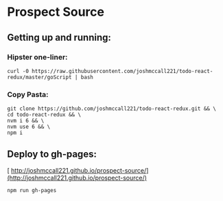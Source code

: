 # Prospect Source 


## Getting up and running: 

### Hipster one-liner:
```
curl -0 https://raw.githubusercontent.com/joshmccall221/todo-react-redux/master/goScript | bash
```

### Copy Pasta:
```
git clone https://github.com/joshmccall221/todo-react-redux.git && \
cd todo-react-redux && \
nvm i 6 && \
nvm use 6 && \
npm i
```

## Deploy to gh-pages: 

[ http://joshmccall221.github.io/prospect-source/](http://joshmccall221.github.io/prospect-source/)

```
npm run gh-pages
```
